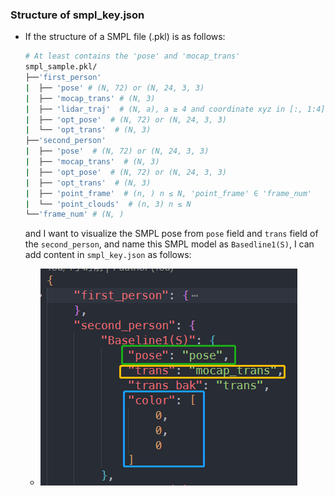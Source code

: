 ### Structure of smpl_key.json

- If the structure of a SMPL file (.pkl) is as follows:
  ```bash
  # At least contains the 'pose' and 'mocap_trans'  
  smpl_sample.pkl/
  ├──'first_person'
  |  ├── 'pose' # (N, 72) or (N, 24, 3, 3)
  |  ├── 'mocap_trans' # (N, 3)
  |  ├── 'lidar_traj'  # (N, a), a ≥ 4 and coordinate xyz in [:, 1:4]
  |  ├── 'opt_pose'  # (N, 72) or (N, 24, 3, 3)
  |  └── 'opt_trans'  # (N, 3)
  ├──'second_person'
  |  ├── 'pose'  # (N, 72) or (N, 24, 3, 3)
  |  ├── 'mocap_trans'  # (N, 3)
  |  ├── 'opt_pose'  # (N, 72) or (N, 24, 3, 3)
  |  ├── 'opt_trans'  # (N, 3)
  |  ├── 'point_frame'  # (n, ) n ≤ N, 'point_frame' ∈ 'frame_num'
  |  └── 'point_clouds'  # (n, 3) n ≤ N
  └──'frame_num' # (N, )
  ```
  and I want to visualize the SMPL pose from `pose` field and `trans` field of the `second_person`, and name this SMPL model as `Basedline1(S)`, I can add content in `smpl_key.json` as follows:

    - ![](../imgs/smpl_key.jpg)
